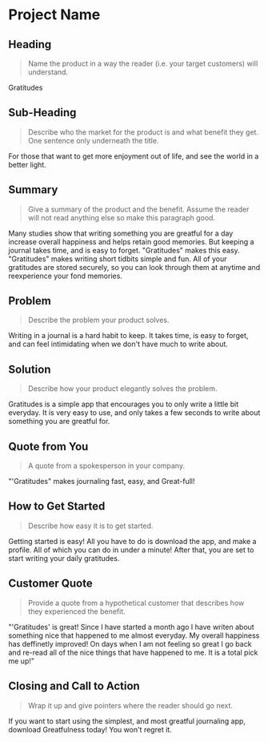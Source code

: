 # Project Name #

<!-- 
> This material was originally posted [here](http://www.quora.com/What-is-Amazons-approach-to-product-development-and-product-management). It is reproduced here for posterities sake.

There is an approach called "working backwards" that is widely used at Amazon. They work backwards from the customer, rather than starting with an idea for a product and trying to bolt customers onto it. While working backwards can be applied to any specific product decision, using this approach is especially important when developing new products or features.

For new initiatives a product manager typically starts by writing an internal press release announcing the finished product. The target audience for the press release is the new/updated product's customers, which can be retail customers or internal users of a tool or technology. Internal press releases are centered around the customer problem, how current solutions (internal or external) fail, and how the new product will blow away existing solutions.

If the benefits listed don't sound very interesting or exciting to customers, then perhaps they're not (and shouldn't be built). Instead, the product manager should keep iterating on the press release until they've come up with benefits that actually sound like benefits. Iterating on a press release is a lot less expensive than iterating on the product itself (and quicker!).

If the press release is more than a page and a half, it is probably too long. Keep it simple. 3-4 sentences for most paragraphs. Cut out the fat. Don't make it into a spec. You can accompany the press release with a FAQ that answers all of the other business or execution questions so the press release can stay focused on what the customer gets. My rule of thumb is that if the press release is hard to write, then the product is probably going to suck. Keep working at it until the outline for each paragraph flows. 

Oh, and I also like to write press-releases in what I call "Oprah-speak" for mainstream consumer products. Imagine you're sitting on Oprah's couch and have just explained the product to her, and then you listen as she explains it to her audience. That's "Oprah-speak", not "Geek-speak".

Once the project moves into development, the press release can be used as a touchstone; a guiding light. The product team can ask themselves, "Are we building what is in the press release?" If they find they're spending time building things that aren't in the press release (overbuilding), they need to ask themselves why. This keeps product development focused on achieving the customer benefits and not building extraneous stuff that takes longer to build, takes resources to maintain, and doesn't provide real customer benefit (at least not enough to warrant inclusion in the press release).
 -->
 
## Heading ##
  > Name the product in a way the reader (i.e. your target customers) will understand.

  Gratitudes 

## Sub-Heading ##
  > Describe who the market for the product is and what benefit they get. One sentence only underneath the title.

  For those that want to get more enjoyment out of life, and see the world in a better light. 

## Summary ##
  > Give a summary of the product and the benefit. Assume the reader will not read anything else so make this paragraph good.

  Many studies show that writing something you are greatful for a day increase overall happiness and helps retain good memories. But keeping a journal takes time, and is easy to forget. "Gratitudes" makes this easy. "Gratitudes" makes writing short tidbits simple and fun. All of your gratitudes are stored securely, so you can look through them at anytime and reexperience your fond memories. 

## Problem ##
  > Describe the problem your product solves.

  Writing in a journal is a hard habit to keep. It takes time, is easy to forget, and can feel intimidating when we don't have much to write about. 

## Solution ##
  > Describe how your product elegantly solves the problem.


  Gratitudes is a simple app that encourages you to only write a little bit everyday. It is very easy to use, and only takes a few seconds to write about something you are greatful for. 


## Quote from You ##
  > A quote from a spokesperson in your company.

  "'Gratitudes" makes journaling fast, easy, and Great-full! 

## How to Get Started ##
  > Describe how easy it is to get started.

 Getting started is easy! All you have to do is download the app, and make a profile. All of which you can do in under a minute! After that, you are set to start writing your daily gratitudes. 

## Customer Quote ##
  > Provide a quote from a hypothetical customer that describes how they experienced the benefit.

  "'Gratitudes' is great! Since I have started a month ago I have writen about something nice that happened to me almost everyday. My overall happiness has deffinetly improved! On days when I am not feeling so great I go back and re-read all of the nice things that have happened to me. It is a total pick me up!"

## Closing and Call to Action ##
  > Wrap it up and give pointers where the reader should go next.

  If you want to start using the simplest, and most greatful journaling app, download Greatfulness today! You won't regret it. 
